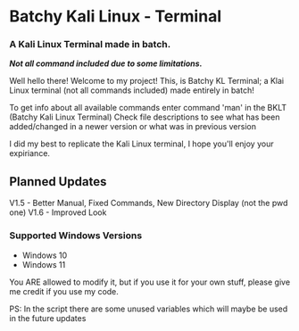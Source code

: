 # Batchy Kali Linux - Terminal
### A Kali Linux Terminal made in batch.
***Not all command included due to some limitations.***

Well hello there! Welcome to my project!
This, is Batchy KL Terminal; a Klai Linux terminal (not all commands included) made entirely in batch!

To get info about all available commands enter command 'man' in the BKLT (Batchy Kali Linux Terminal)
Check file descriptions to see what has been added/changed in a newer version or what was in previous version

I did my best to replicate the Kali Linux terminal, I hope you'll enjoy your expiriance.

## Planned Updates

V1.5 - Better Manual, Fixed Commands, New Directory Display (not the pwd one)
V1.6 - Improved Look

### Supported Windows Versions
- Windows 10
- Windows 11

You ARE allowed to modify it, but if you use it for your own stuff, please give me credit if you use my code.

PS: In the script there are some unused variables which will maybe be used in the future updates
